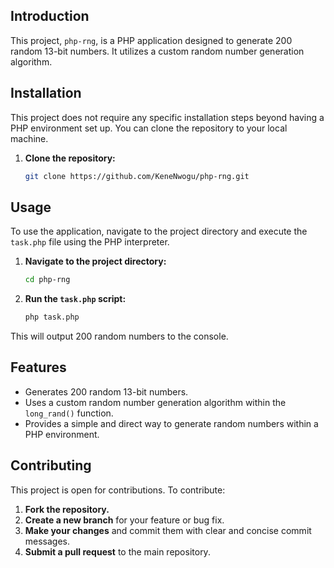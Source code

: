 ## Introduction

This project, `php-rng`, is a PHP application designed to generate 200 random 13-bit numbers. It utilizes a custom random number generation algorithm.

## Installation

This project does not require any specific installation steps beyond having a PHP environment set up. You can clone the repository to your local machine.

1.  **Clone the repository:**

    ```bash
    git clone https://github.com/KeneNwogu/php-rng.git
    ```

## Usage

To use the application, navigate to the project directory and execute the `task.php` file using the PHP interpreter.

1.  **Navigate to the project directory:**

    ```bash
    cd php-rng
    ```

2.  **Run the `task.php` script:**

    ```bash
    php task.php
    ```

This will output 200 random numbers to the console.

## Features

*   Generates 200 random 13-bit numbers.
*   Uses a custom random number generation algorithm within the `long_rand()` function.
*   Provides a simple and direct way to generate random numbers within a PHP environment.

## Contributing

This project is open for contributions. To contribute:

1.  **Fork the repository.**
2.  **Create a new branch** for your feature or bug fix.
3.  **Make your changes** and commit them with clear and concise commit messages.
4.  **Submit a pull request** to the main repository.